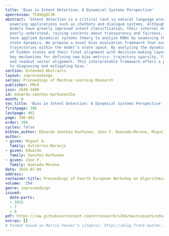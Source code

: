 ```yaml
---
title: 'Bias in Intent Detection: A Dynamical Systems Perspective'
openreview: TT4XbgGC3N
abstract: 'Intent detection is a critical task in natural language processing (NLP),
  powering applications such as chatbots and dialogue systems. Although deep learning
  models have greatly improved intent classification, their internal mechanisms remain
  poorly understood, raising concerns about transparency and fairness. Recent studies
  have applied dynamical systems theory to analyze RNNs by examining their internal
  state dynamics. We propose a novel bias evaluation framework that examines sentence
  trajectories within the model’s state space. By analyzing the dynamic evolution
  of hidden states and their final alignment with decision-making layers, we identify
  key mechanisms for defining new bias metrics: trajectory sparsity, final state clustering,
  and readout vector alignment. This interpretable framework offers a principled approach
  to diagnosing and mitigating bias.'
section: Extended Abstracts
layout: inproceedings
series: Proceedings of Machine Learning Research
publisher: PMLR
issn: 2640-3498
id: eduardo-sanchez-karhunen25a
month: 0
tex_title: 'Bias in Intent Detection: A Dynamical Systems Perspective'
firstpage: 396
lastpage: 402
page: 396-402
order: 396
cycles: false
bibtex_author: Eduardo Sanchez-Karhunen, Jose F. Quesada-Moreno, Miguel A. Guti\'errez-Naranjo
author:
- given: Miguel A.
  family: Gutiérrez-Naranjo
- given: Eduardo
  family: Sanchez-Karhunen
- given: Jose F.
  family: Quesada-Moreno
date: 2025-07-09
address:
container-title: Proceedings of Fourth European Workshop on Algorithmic Fairness
volume: '294'
genre: inproceedings
issued:
  date-parts:
  - 2025
  - 7
  - 9
pdf: https://raw.githubusercontent.com/mlresearch/v294/main/assets/eduardo-sanchez-karhunen25a/eduardo-sanchez-karhunen25a.pdf
extras: []
# Format based on Martin Fenner's citeproc: https://blog.front-matter.io/posts/citeproc-yaml-for-bibliographies/
---
```

